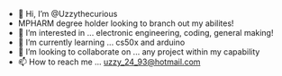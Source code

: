 - 👋 Hi, I’m @Uzzythecurious
- MPHARM degree holder looking to branch out my abilites!
- 👀 I’m interested in ... electronic engineering, coding, general making!
- 🌱 I’m currently learning ... cs50x and arduino
- 💞️ I’m looking to collaborate on ... any project within my capability
- 📫 How to reach me ... uzzy_24_93@hotmail.com

<!---
Uzzythecurious/Uzzythecurious is a ✨ special ✨ repository because its `README.md` (this file) appears on your GitHub profile.
You can click the Preview link to take a look at your changes.
--->
